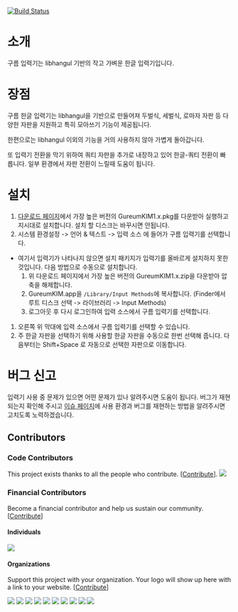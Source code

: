 [![Build Status](https://travis-ci.org/gureum/gureum.svg?branch=master)](https://travis-ci.org/gureum/gureum)

# 소개
구름 입력기는 libhangul 기반의 작고 가벼운 한글 입력기입니다.

# 장점
구름 한글 입력기는 libhangul을 기반으로 만들어져 두벌식, 세벌식, 로마자 자판 등 다양한 자판을 지원하고 특히 모아쓰기 기능이 제공됩니다.

한편으로는 libhangul 이외의 기능을 거의 사용하지 않아 가볍게 돌아갑니다.

또 입력기 전환을 막기 위하여 쿼티 자판을 추가로 내장하고 있어 한글-쿼티 전환이 빠릅니다. 일부 환경에서 자판 전환이 느릴때 도움이 됩니다.

# 설치
1. [다운로드 페이지](http://bi.gureum.org)에서 가장 높은 버전의 GureumKIM1.x.pkg를 다운받아 실행하고 지시대로 설치합니다. 설치 할 디스크는 바꾸시면 안됩니다.
1. 시스템 환경설정 -> 언어 & 텍스트 -> 입력 소스 에 들어가 구름 입력기를 선택합니다.
 * 여기서 입력기가 나타나지 않으면 설치 패키지가 입력기를 올바르게 설치하지 못한 것입니다. 다음 방법으로 수동으로 설치합니다.
   1. 위 다운로드 페이지에서 가장 높은 버전의 GureumKIM1.x.zip을 다운받아 압축을 해제합니다.
   1. GureumKIM.app을 `/Library/Input Methods`에 복사합니다. (Finder에서 루트 디스크 선택 -> 라이브러리 -> Input Methods)
   1. 로그아웃 후 다시 로그인하여 입력 소스에서 구름 입력기를 선택합니다.
1. 오른쪽 위 막대에 입력 소스에서 구름 입력기를 선택할 수 있습니다.
1. 주 한글 자판을 선택하기 위해 사용할 한글 자판을 수동으로 한번 선택해 줍니다. 다음부터는 Shift+Space 로 자동으로 선택한 자판으로 이동합니다.

# 버그 신고
입력기 사용 중 문제가 있으면 어떤 문제가 있나 알려주시면 도움이 됩니다. 버그가 재현되는지 확인해 주시고 [이슈 페이지](https://github.com/gureum/gureum/issues)에 사용 환경과 버그를 재현하는 방법을 알려주시면 고치도록 노력하겠습니다.


## Contributors

### Code Contributors

This project exists thanks to all the people who contribute. [[Contribute](CONTRIBUTING.md)].
<a href="https://github.com/gureum/gureum/graphs/contributors"><img src="https://opencollective.com/gureum-app/contributors.svg?width=890&button=false" /></a>

### Financial Contributors

Become a financial contributor and help us sustain our community. [[Contribute](https://opencollective.com/gureum-app/contribute)]

#### Individuals

<a href="https://opencollective.com/gureum-app"><img src="https://opencollective.com/gureum-app/individuals.svg?width=890"></a>

#### Organizations

Support this project with your organization. Your logo will show up here with a link to your website. [[Contribute](https://opencollective.com/gureum-app/contribute)]

<a href="https://opencollective.com/gureum-app/organization/0/website"><img src="https://opencollective.com/gureum-app/organization/0/avatar.svg"></a>
<a href="https://opencollective.com/gureum-app/organization/1/website"><img src="https://opencollective.com/gureum-app/organization/1/avatar.svg"></a>
<a href="https://opencollective.com/gureum-app/organization/2/website"><img src="https://opencollective.com/gureum-app/organization/2/avatar.svg"></a>
<a href="https://opencollective.com/gureum-app/organization/3/website"><img src="https://opencollective.com/gureum-app/organization/3/avatar.svg"></a>
<a href="https://opencollective.com/gureum-app/organization/4/website"><img src="https://opencollective.com/gureum-app/organization/4/avatar.svg"></a>
<a href="https://opencollective.com/gureum-app/organization/5/website"><img src="https://opencollective.com/gureum-app/organization/5/avatar.svg"></a>
<a href="https://opencollective.com/gureum-app/organization/6/website"><img src="https://opencollective.com/gureum-app/organization/6/avatar.svg"></a>
<a href="https://opencollective.com/gureum-app/organization/7/website"><img src="https://opencollective.com/gureum-app/organization/7/avatar.svg"></a>
<a href="https://opencollective.com/gureum-app/organization/8/website"><img src="https://opencollective.com/gureum-app/organization/8/avatar.svg"></a>
<a href="https://opencollective.com/gureum-app/organization/9/website"><img src="https://opencollective.com/gureum-app/organization/9/avatar.svg"></a>
